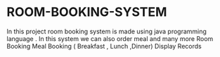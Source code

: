 # ROOM-BOOKING-SYSTEM
In this project room booking system is made using java programming language . In this system we can also order meal and many more
Room Booking
Meal Booking ( Breakfast , Lunch ,Dinner)
Display Records 
